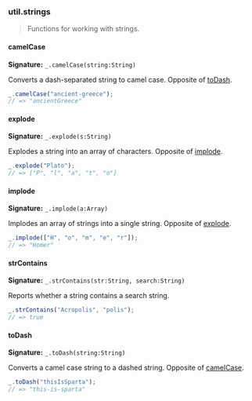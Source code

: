### util.strings

> Functions for working with strings.

#### camelCase

**Signature:** `_.camelCase(string:String)`

Converts a dash-separated string to camel case. Opposite of [toDash](#todash).

```javascript
_.camelCase("ancient-greece");
// => "ancientGreece"
```

#### explode

**Signature:** `_.explode(s:String)`

Explodes a string into an array of characters. Opposite of [implode](#implode).

```javascript
_.explode("Plato");
// => ["P", "l", "a", "t", "o"]
```

#### implode

**Signature:** `_.implode(a:Array)`

Implodes an array of strings into a single string. Opposite of [explode](#explode).

```javascript
_.implode(["H", "o", "m", "e", "r"]);
// => "Homer"
```

#### strContains

**Signature:** `_.strContains(str:String, search:String)`

Reports whether a string contains a search string.

```javascript
_.strContains("Acropolis", "polis");
// => true
```

#### toDash

**Signature:** `_.toDash(string:String)`

Converts a camel case string to a dashed string. Opposite of [camelCase](#camelcase).

```javascript
_.toDash("thisIsSparta");
// => "this-is-sparta"
```
